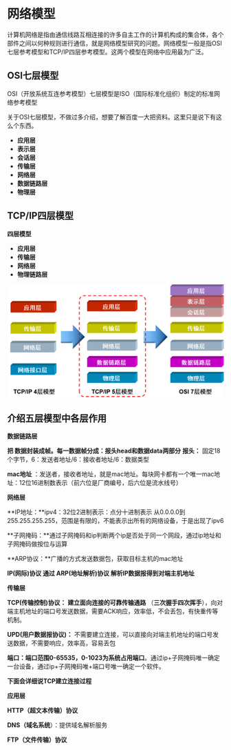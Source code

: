 # 网络模型

计算机网络是指由通信线路互相连接的许多自主工作的计算机构成的集合体，各个部件之间以何种规则进行通信，就是网络模型研究的问题。网络模型一般是指OSI七层参考模型和TCP/IP四层参考模型。这两个模型在网络中应用最为广泛。

## OSI七层模型

OSI（开放系统互连参考模型）七层模型是ISO（国际标准化组织）制定的标准网络参考模型

关于OSI七层模型，不做过多介绍，想要了解百度一大把资料。这里只是说下有这么个东西。

- **应用层**
- **表示层**
- **会话层**
- **传输层**
- **网络层**
- **数据链路层**
- **物理层**

## TCP/IP四层模型

**四层模型**

- **应用层**
- **传输层**
- **网络层**
- **物理链路层**

![计算机网络模型](2%E7%BD%91%E7%BB%9C%E6%A8%A1%E5%9E%8B.assets/1549538-20190905170102358-662550887.png)

## 介绍五层模型中各层作用

**数据链路层**

**把 数据封装成帧。每一数据帧分成：报头head和数据data两部分**
**报头：** 固定18个字节，6：发送者地址/6：接收者地址/6：数据类型

 **mac地址** ：发送者，接收者地址，就是mac地址。每块网卡都有一个唯一mac地址：12位16进制数表示（前六位是厂商编号，后六位是流水线号）

**网络层**

**IP地址：**ipv4：32位2进制表示：点分十进制表示 从0.0.0.0到255.255.255.255，范围是有限的，不能表示出所有的网络设备，于是出现了ipv6

**子网掩码：**通过子网掩码和ip判断两个ip是否处于同一个网段，通过ip地址和子网掩码做按位与运算

**ARP协议：**广播的方式发送数据包，获取目标主机的mac地址

**IP(网际)协议 通过 ARP(地址解析)协议 解析IP数据报得到对端主机地址**

**传输层**

**TCP(传输控制)协议：** **建立面向连接的可靠传输通路** （**三次握手四次挥手**），向对端主机地址的端口号发送数据，需要ACK响应，效率低，不会丢包，有快重传等机制。

**UPD(用户数据报协议)：** 不需要建立连接，可以直接向对端主机地址的端口号发送数据，不需要响应，效率高，容易丢包

**端口：端口范围0-65535，0-1023为系统占用端口**。通过ip+子网掩码唯一确定一台设备，通过ip+子网掩码唯+端口号唯一确定一个软件。

**下面会详细说TCP建立连接过程**

**应用层**

**HTTP（超文本传输）协议**

**DNS（域名系统**）：提供域名解析服务

**FTP（文件传输）协议**